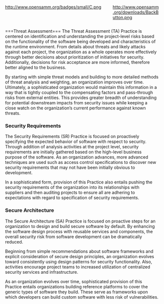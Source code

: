 <div style="float:left; width:65%;">

<http://www.opensamm.org/badges/small/C.png>

</div>

<div style="float:right; width:30%;">

[<http://www.opensamm.org/downloads/BackButton.png>](http://www.owasp.org/index.php/SAMM#tab=Browse_Online)

</div>

<div style="width:100%; float:left;">



\===Threat Assessment=== The Threat Assessment (TA) Practice is centered
on identification and understanding the project-level risks based on the
functionality of the software being developed and characteristics of the
runtime environment. From details about threats and likely attacks
against each project, the organization as a whole operates more
effectively through better decisions about prioritization of initiatives
for security. Additionally, decisions for risk acceptance are more
informed, therefore better aligned to the business.

By starting with simple threat models and building to more detailed
methods of threat analysis and weighting, an organization improves over
time. Ultimately, a sophisticated organization would maintain this
information in a way that is tightly coupled to the compensating factors
and pass-through risks from external entities. This provides greater
breadth of understanding for potential downstream impacts from security
issues while keeping a close watch on the organization’s current
performance against known threats.

### Security Requirements

The Security Requirements (SR) Practice is focused on proactively
specifying the expected behavior of software with respect to security.
Through addition of analysis activities at the project level, security
requirements are initially gathered based on the high-level business
purpose of the software. As an organization advances, more advanced
techniques are used such as access control specifications to discover
new security requirements that may not have been initially obvious to
development.

In a sophisticated form, provision of this Practice also entails pushing
the security requirements of the organization into its relationships
with suppliers and then auditing projects to ensure all are adhering to
expectations with regard to specification of security requirements.

### Secure Architecture

The Secure Architecture (SA) Practice is focused on proactive steps for
an organization to design and build secure software by default. By
enhancing the software design process with reusable services and
components, the overall security risk from software development can be
dramatically reduced.

Beginning from simple recommendations about software frameworks and
explicit consideration of secure design principles, an organization
evolves toward consistently using design patterns for security
functionality. Also, activities encourage project teams to increased
utilization of centralized security services and infrastructure.

As an organization evolves over time, sophisticated provision of this
Practice entails organizations building reference platforms to cover the
generic types of software they build. These serve as frameworks upon
which developers can build custom software with less risk of
vulnerabilities.

</div>